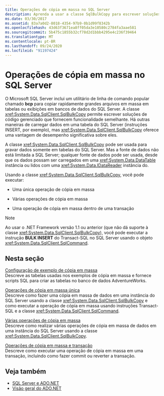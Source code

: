 ```yaml
---
title: Operações de cópia em massa no SQL Server
description: Aprenda a usar a classe SqlBulkCopy para escrever soluções de código gerenciado que copiam arquivos grandes em massa em tabelas ou exibições em bancos de dados SQL Server.
ms.date: 03/30/2017
ms.assetid: 83a7a0d2-8018-4354-97b9-0b1d99f8342b
ms.openlocfilehash: 43d63f3671ea8ff05da3e10580c2784fa3aae581
ms.sourcegitcommit: 5b475c1855b32cf78d2d1bbb4295e4c236f39464
ms.translationtype: MT
ms.contentlocale: pt-BR
ms.lasthandoff: 09/24/2020
ms.locfileid: "91197424"
---
```

# <a name="bulk-copy-operations-in-sql-server"></a>Operações de cópia em massa no SQL Server

O Microsoft SQL Server inclui um utilitário de linha de comando popular chamado **bcp** para copiar rapidamente grandes arquivos em massa em tabelas ou exibições em bancos de dados do SQL Server. A classe <xref:System.Data.SqlClient.SqlBulkCopy> permite escrever soluções de código gerenciado que fornecem funcionalidade semelhante. Há outras maneiras de carregar dados em uma tabela do SQL Server (instruções INSERT, por exemplo), mas <xref:System.Data.SqlClient.SqlBulkCopy> oferece uma vantagem de desempenho significativa sobre eles.  
  
 A classe <xref:System.Data.SqlClient.SqlBulkCopy> pode ser usada para gravar dados somente em tabelas do SQL Server. Mas a fonte de dados não está limitada a SQL Server; qualquer fonte de dados pode ser usada, desde que os dados possam ser carregados em uma <xref:System.Data.DataTable> instância ou lidos com uma <xref:System.Data.IDataReader> instância do.  
  
 Usando a classe <xref:System.Data.SqlClient.SqlBulkCopy>, você pode executar:  
  
- Uma única operação de cópia em massa  
  
- Várias operações de cópia em massa  
  
- Uma operação de cópia em massa dentro de uma transação  
  
> [!NOTE]
> Ao usar o .NET Framework versão 1.1 ou anterior (que não dá suporte à classe <xref:System.Data.SqlClient.SqlBulkCopy>), você pode executar a instrução **BULK INSERT** do Transact-SQL no SQL Server usando o objeto <xref:System.Data.SqlClient.SqlCommand>.  
  
## <a name="in-this-section"></a>Nesta seção  

 [Configuração de exemplo de cópia em massa](bulk-copy-example-setup.md)  
 Descreve as tabelas usadas nos exemplos de cópia em massa e fornece scripts SQL para criar as tabelas no banco de dados AdventureWorks.  
  
 [Operações de cópia em massa única](single-bulk-copy-operations.md)  
 Descreve como fazer uma cópia em massa de dados em uma instância do SQL Server usando a classe <xref:System.Data.SqlClient.SqlBulkCopy> e como executar a operação de cópia em massa usando instruções Transact-SQL e a classe <xref:System.Data.SqlClient.SqlCommand>.  
  
 [Várias operações de cópia em massa](multiple-bulk-copy-operations.md)  
 Descreve como realizar várias operações de cópia em massa de dados em uma instância do SQL Server usando a classe <xref:System.Data.SqlClient.SqlBulkCopy>.  
  
 [Operações de cópia em massa e transação](transaction-and-bulk-copy-operations.md)  
 Descreve como executar uma operação de cópia em massa em uma transação, incluindo como fazer commit ou reverter a transação.  
  
## <a name="see-also"></a>Veja também

- [SQL Server e ADO.NET](index.md)
- [Visão geral do ADO.NET](../ado-net-overview.md)
